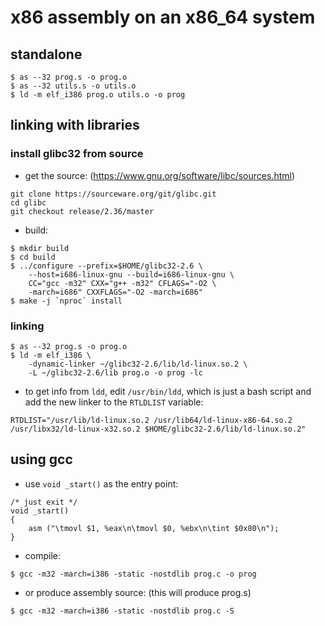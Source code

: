# x86 assembly on an x86\_64 system

## standalone

```
$ as --32 prog.s -o prog.o
$ as --32 utils.s -o utils.o
$ ld -m elf_i386 prog.o utils.o -o prog
```

## linking with libraries

### install glibc32 from source

- get the source: (https://www.gnu.org/software/libc/sources.html)
```
git clone https://sourceware.org/git/glibc.git
cd glibc
git checkout release/2.36/master
```
- build:
```
$ mkdir build
$ cd build
$ ../configure --prefix=$HOME/glibc32-2.6 \
	--host=i686-linux-gnu --build=i686-linux-gnu \
	CC="gcc -m32" CXX="g++ -m32" CFLAGS="-O2 \
	-march=i686" CXXFLAGS="-O2 -march=i686"
$ make -j `nproc` install
```

### linking

```
$ as --32 prog.s -o prog.o
$ ld -m elf_i386 \
	-dynamic-linker ~/glibc32-2.6/lib/ld-linux.so.2 \
	-L ~/glibc32-2.6/lib prog.o -o prog -lc
```

- to get info from `ldd`, edit `/usr/bin/ldd`, which is just a bash
script and add the new linker to the `RTLDLIST` variable:
```
RTDLIST="/usr/lib/ld-linux.so.2 /usr/lib64/ld-linux-x86-64.so.2 /usr/libx32/ld-linux-x32.so.2 $HOME/glibc32-2.6/lib/ld-linux.so.2"
```

## using gcc

- use `void _start()` as the entry point:
```
/* just exit */
void _start()
{
	asm ("\tmovl $1, %eax\n\tmovl $0, %ebx\n\tint $0x80\n");
}
```

- compile:
```
$ gcc -m32 -march=i386 -static -nostdlib prog.c -o prog
```

- or produce assembly source: (this will produce prog.s)
```
$ gcc -m32 -march=i386 -static -nostdlib prog.c -S
```
